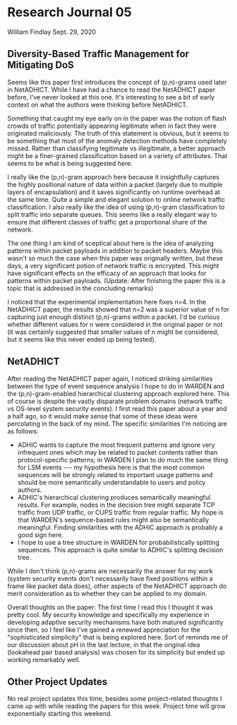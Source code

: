 # Research Journal 05

William Findlay
Sept. 29, 2020

## Diversity-Based Traffic Management for Mitigating DoS

Seems like this paper first introduces the concept of (p,n)-grams used later
in NetADHICT. While I have had a chance to read the NetADHICT paper before,
I've never looked at this one. It's interesting to see a bit of early context
on what the authors were thinking before NetADHICT.

Something that caught my eye early on in the paper was the notion of flash
crowds of traffic potentially appearing legitimate when in fact they were
originated maliciously. The truth of this statement is obvious, but it seems to
be something that most of the anomaly detection methods have completely missed.
Rather than classifying legitimate vs illegitimate, a better approach might be
a finer-grained classification based on a variety of attributes. That seems to
be what is being suggested here.

I really like the (p,n)-gram approach here because it insightfully captures the
highly positional nature of data within a packet (largely due to multiple layers
of encapsulation) and it saves significantly on runtime overhead at the same
time. Quite a simple and elegant solution to online network traffic
classification. I also really like the idea of using (p,n)-gram classification
to split traffic into separate queues. This seems like a really elegant way to
ensure that different classes of traffic get a proportional share of the network.

The one thing I am kind of sceptical about here is the idea of analyzing
patterns within packet payloads in addition to packet headers. Maybe this wasn't
so much the case when this paper was originally written, but these days, a very
significant potion of network traffic is encrypted. This might have significant
effects on the efficacy of an approach that looks for patterns within packet
payloads. (Update: After finishing the paper this is a topic that is addressed
in the concluding remarks)

I noticed that the experimental implementation here fixes n=4. In the NetADHICT
paper, the results showed that n=2 was a superior value of n for capturing just
enough distinct (p,n)-grams within a packet. I'd be curious whether different
values for n were considered in the original paper or not (it was certainly
suggested that smaller values of n might be considered, but it seems like this
never ended up being tested).

## NetADHICT

After reading the NetADHICT paper again, I noticed striking similarities between
the type of event sequence analysis I hope to do in WARDEN and the
(p,n)-gram-enabled hierarchical clustering approach explored here. This of
course is despite the vastly disparate problem domains (network traffic vs
OS-level system security events). I first read this paper about a year and
a half ago, so it would make sense that some of these ideas were percolating in
the back of my mind. The specific similarities I'm noticing are as follows:

- ADHIC wants to capture the most frequent patterns and ignore very infrequent
  ones which may be related to packet contents rather than protocol-specific
  patterns; in WARDEN I plan to do much the same thing for LSM events --- my
  hypothesis here is that the most common sequences will be strongly related to
  important usage patterns and should be more semantically understandable to
  users and policy authors.
- ADHIC's hierarchical clustering produces semantically meaningful results. For
  example, nodes in the decision tree might separate TCP traffic from UDP
  traffic, or CUPS traffic from regular traffic. My hope is that WARDEN's
  sequence-based rules might also be semantically meaningful. Finding
  similarities with the ADHIC approach is probably a good sign here.
- I hope to use a tree structure in WARDEN for probabilistically splitting
  sequences. This approach is quite similar to ADHIC's splitting decision tree.

While I don't think (p,n)-grams are necessarily the answer for my work (system security events
don't necessarily have fixed positions within a frame like packet data does), other
aspects of the NetADHICT approach do merit consideration as to whether they can
be applied to my domain.

Overall thoughts on the paper: The first time I read this I thought it was
pretty cool. My security knowledge and specifically my experience in developing
adaptive security mechanisms have both matured significantly since then, so
I feel like I've gained a renewed appreciation for the "sophisticated
simplicity" that is being explored here. Sort of reminds me of our discussion
about pH in the last lecture, in that the original idea (lookahead pair based
analysis) was chosen for its simplicity but ended up working remarkably well.

## Other Project Updates

No real project updates this time, besides some project-related thoughts I came
up with while reading the papers for this week. Project time will grow
exponentially starting this weekend.
